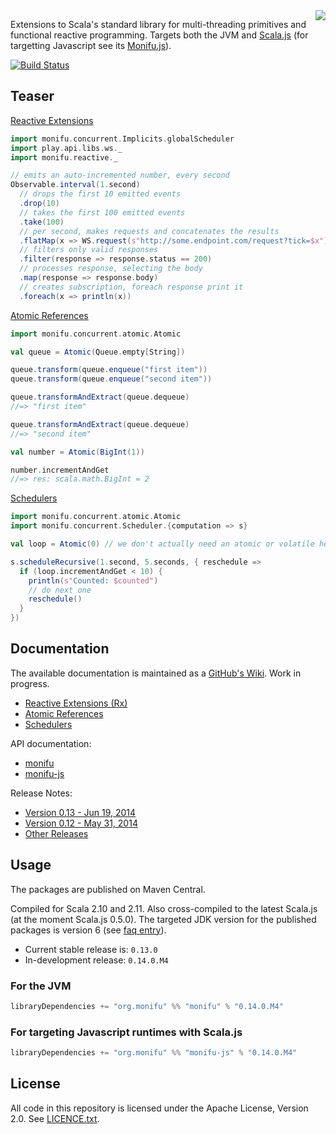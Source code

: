 <img src="https://raw.githubusercontent.com/wiki/monifu/monifu/assets/monifu.png" align="right" />

Extensions to Scala's standard library for multi-threading primitives and functional reactive programming. Targets both the JVM and [Scala.js](http://www.scala-js.org/) (for targetting Javascript see its [Monifu.js](https://github.com/monifu/monifu.js)).

[![Build Status](https://travis-ci.org/monifu/monifu.png?branch=v0.14.0.M4)](https://travis-ci.org/monifu/monifu)

## Teaser

[Reactive Extensions](https://github.com/monifu/monifu/wiki/Reactive-Extensions-(Rx))

```scala
import monifu.concurrent.Implicits.globalScheduler
import play.api.libs.ws._
import monifu.reactive._

// emits an auto-incremented number, every second
Observable.interval(1.second)
  // drops the first 10 emitted events
  .drop(10) 
  // takes the first 100 emitted events  
  .take(100) 
  // per second, makes requests and concatenates the results
  .flatMap(x => WS.request(s"http://some.endpoint.com/request?tick=$x").get())
  // filters only valid responses
  .filter(response => response.status == 200) 
  // processes response, selecting the body
  .map(response => response.body) 
  // creates subscription, foreach response print it
  .foreach(x => println(x)) 
```

[Atomic References](https://github.com/monifu/monifu/wiki/Atomic-References)

```scala
import monifu.concurrent.atomic.Atomic

val queue = Atomic(Queue.empty[String])

queue.transform(queue.enqueue("first item"))
queue.transform(queue.enqueue("second item"))

queue.transformAndExtract(queue.dequeue)
//=> "first item"

queue.transformAndExtract(queue.dequeue)
//=> "second item"

val number = Atomic(BigInt(1))

number.incrementAndGet
//=> res: scala.math.BigInt = 2
```

[Schedulers](https://github.com/monifu/monifu/wiki/Schedulers)

```scala
import monifu.concurrent.atomic.Atomic
import monifu.concurrent.Scheduler.{computation => s}

val loop = Atomic(0) // we don't actually need an atomic or volatile here

s.scheduleRecursive(1.second, 5.seconds, { reschedule =>
  if (loop.incrementAndGet < 10) {
    println(s"Counted: $counted")
    // do next one
    reschedule()    
  }
})
```

## Documentation

The available documentation is maintained as a [GitHub's Wiki](https://github.com/monifu/monifu/wiki).
Work in progress.

* [Reactive Extensions (Rx)](https://github.com/monifu/monifu/wiki/Reactive-Extensions-%28Rx%29)
* [Atomic References](https://github.com/monifu/monifu/wiki/Atomic-References) 
* [Schedulers](https://github.com/monifu/monifu/wiki/Schedulers) 

API documentation:

* [monifu](http://www.monifu.org/monifu/current/api/)
* [monifu-js](http://www.monifu.org/monifu-js/current/api/)

Release Notes:

* [Version 0.13 - Jun 19, 2014](https://github.com/monifu/monifu/wiki/0.13)
* [Version 0.12 - May 31, 2014](https://github.com/monifu/monifu/wiki/0.12)
* [Other Releases](https://github.com/monifu/monifu/wiki/Release-Notes)

## Usage

The packages are published on Maven Central.

Compiled for Scala 2.10 and 2.11. Also cross-compiled to
the latest Scala.js (at the moment Scala.js 0.5.0). The targeted JDK version
for the published packages is version 6 (see 
[faq entry](https://github.com/monifu/monifu/wiki/Frequently-Asked-Questions#what-javajdk-version-is-required)).

- Current stable release is: `0.13.0`
- In-development release: `0.14.0.M4`

### For the JVM

```scala
libraryDependencies += "org.monifu" %% "monifu" % "0.14.0.M4"
```

### For targeting Javascript runtimes with Scala.js

```scala
libraryDependencies += "org.monifu" %% "monifu-js" % "0.14.0.M4"
```

## License

All code in this repository is licensed under the Apache License, Version 2.0.
See [LICENCE.txt](./LICENSE.txt).

